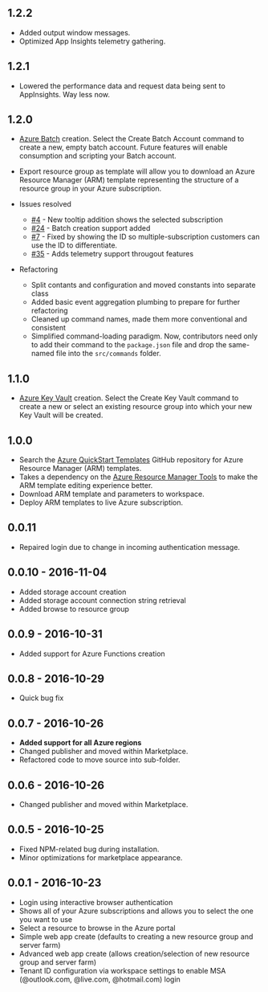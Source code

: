 ## 1.2.2
- Added output window messages.
- Optimized App Insights telemetry gathering. 

## 1.2.1
- Lowered the performance data and request data being sent to AppInsights. Way less now. 

## 1.2.0
- [Azure Batch](https://docs.microsoft.com/en-us/azure/batch/) creation. Select the Create Batch Account command to create a new, empty batch account. Future features will enable consumption and scripting your Batch account.

- Export resource group as template will allow you to download an Azure Resource Manager (ARM) template representing the structure of a resource group in your Azure subscription.  

- Issues resolved

    - [#4](https://github.com/bradygaster/azure-tools-vscode/issues/4) - New tooltip addition shows the selected subscription
    - [#24](https://github.com/bradygaster/azure-tools-vscode/issues/24) - Batch creation support added
    - [#7](https://github.com/bradygaster/azure-tools-vscode/issues/7) - Fixed by showing the ID so multiple-subscription customers can use the ID to differentiate.
    - [#35](https://github.com/bradygaster/azure-tools-vscode/issues/35) - Adds telemetry support througout features

- Refactoring

    - Split contants and configuration and moved constants into separate class
    - Added basic event aggregation plumbing to prepare for further refactoring
    - Cleaned up command names, made them more conventional and consistent
    - Simplified command-loading paradigm. Now, contributors need only to add their command to the `package.json` file and drop the same-named file into the `src/commands` folder. 

## 1.1.0
- [Azure Key Vault](https://azure.microsoft.com/en-us/services/key-vault/) creation. Select the Create Key Vault command to create a new or select an existing resource group into which your new Key Vault will be created.

## 1.0.0
- Search the [Azure QuickStart Templates](https://github.com/Azure/azure-quickstart-templates) GitHub repository for Azure Resource Manager (ARM) templates.
- Takes a dependency on the [Azure Resource Manager Tools](https://marketplace.visualstudio.com/items?itemName=msazurermtools.azurerm-vscode-tools) to make the ARM template editing experience better.
- Download ARM template and parameters to workspace.
- Deploy ARM templates to live Azure subscription. 

## 0.0.11
- Repaired login due to change in incoming authentication message. 

## 0.0.10 - 2016-11-04
- Added storage account creation
- Added storage account connection string retrieval
- Added browse to resource group

## 0.0.9 - 2016-10-31
- Added support for Azure Functions creation

## 0.0.8 - 2016-10-29
- Quick bug fix  

## 0.0.7 - 2016-10-26
- **Added support for all Azure regions**
- Changed publisher and moved within Marketplace.
- Refactored code to move source into sub-folder.  

## 0.0.6 - 2016-10-26
- Changed publisher and moved within Marketplace. 

## 0.0.5 - 2016-10-25
- Fixed NPM-related bug during installation.
- Minor optimizations for marketplace appearance. 

## 0.0.1 - 2016-10-23
- Login using interactive browser authentication
- Shows all of your Azure subscriptions and allows you to select the one you want to use
- Select a resource to browse in the Azure portal
- Simple web app create (defaults to creating a new resource group and server farm)
- Advanced web app create (allows creation/selection of new resource group and server farm)
- Tenant ID configuration via workspace settings to enable MSA (@outlook.com, @live.com, @hotmail.com) login
